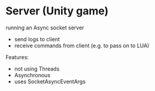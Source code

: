 
# Server (Unity game)

running an Async socket server

-  send logs to client
-  receive commands from client (e.g. to pass on to LUA)


Features:

- not using Threads
- Asynchronous
- uses SocketAsyncEventArgs
